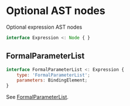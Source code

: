 # Optional AST nodes

Optional expression AST nodes

```js
interface Expression <: Node { }
```

## FormalParameterList

```js
interface FormalParameterList <: Expression {
    type: 'FormalParameterList';
    parameters: BindingElement;
}
```

See [FormalParameterList](https://tc39.es/ecma262/#prod-FormalParameterList).
